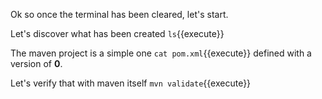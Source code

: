 Ok so once the terminal has been cleared, let's start.

Let's discover what has been created
`ls`{{execute}}

The maven project is a simple one
`cat pom.xml`{{execute}}
defined with a version of __0__.

Let's verify that with maven itself
`mvn validate`{{execute}}
